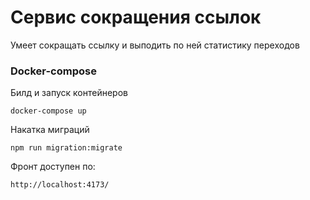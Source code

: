 # Сервис сокращения ссылок
Умеет сокращать ссылку и выподить по ней статистику переходов

### Docker-compose
Билд и запуск контейнеров
```
docker-compose up
```
Накатка миграций
```
npm run migration:migrate
```

Фронт доступен по:
```
http://localhost:4173/
```